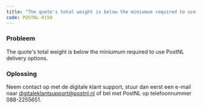 ```yaml
---
title: "The quote's total weight is below the miniumum required to use PostNL delivery options."
code: POSTNL-0150
---
```



<p><h3>Probleem</h3></p><p>The quote's total weight is below the miniumum required to use PostNL delivery options.</p><p><h3>Oplossing</h3></p><p class="p1">Neem contact op met de digitale klant support, stuur dan eerst een e-mail naar <a href="mailto:digitaleklantsupport@postnl.nl" class="external-link" rel="nofollow">digitaleklantsupport@postnl.nl</a> of bel met PostNL op telefoonnummer 088-2255651.</p>
